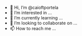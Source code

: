 - 👋 Hi, I’m @caioftportela
- 👀 I’m interested in ...
- 🌱 I’m currently learning ...
- 💞️ I’m looking to collaborate on ...
- 📫 How to reach me ...

<!---
caioftportela/caioftportela is a ✨ special ✨ repository because its `README.md` (this file) appears on your GitHub profile.
You can click the Preview link to take a look at your changes.
--->
